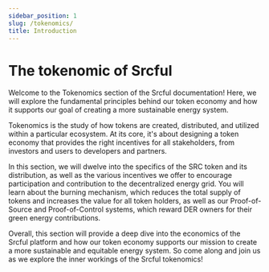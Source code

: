 ```yaml
---
sidebar_position: 1
slug: /tokenomics/
title: Introduction
---
```


# The tokenomic of Srcful

Welcome to the Tokenomics section of the Srcful documentation! Here, we will explore the fundamental principles behind our token economy and how it supports our goal of creating a more sustainable energy system.

Tokenomics is the study of how tokens are created, distributed, and utilized within a particular ecosystem. At its core, it's about designing a token economy that provides the right incentives for all stakeholders, from investors and users to developers and partners.

In this section, we will dwelve into the specifics of the SRC token and its distribution, as well as the various incentives we offer to encourage participation and contribution to the decentralized energy grid. You will learn about the burning mechanism, which reduces the total supply of tokens and increases the value for all token holders, as well as our Proof-of-Source and Proof-of-Control systems, which reward DER owners for their green energy contributions.

Overall, this section will provide a deep dive into the economics of the Srcful platform and how our token economy supports our mission to create a more sustainable and equitable energy system. So come along and join us as we explore the inner workings of the Srcful tokenomics!